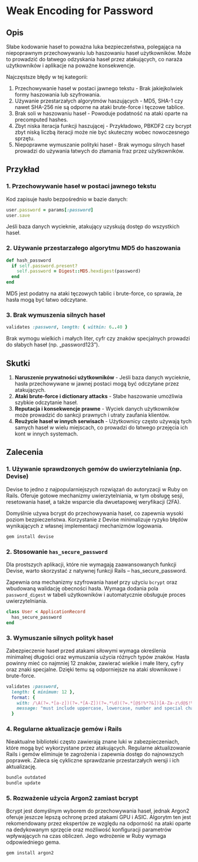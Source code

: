 # Weak Encoding for Password

## Opis

Słabe kodowanie haseł to poważna luka bezpieczeństwa, polegająca na niepoprawnym przechowywaniu lub haszowaniu haseł użytkowników. Może to prowadzić do łatwego odzyskania haseł przez atakujących, co naraża użytkowników i aplikacje na poważne konsekwencje.

Najczęstsze błędy w tej kategorii:
1. Przechowywanie haseł w postaci jawnego tekstu - Brak jakiejkolwiek formy haszowania lub szyfrowania.
2. Używanie przestarzałych algorytmów haszujących - MD5, SHA-1 czy nawet SHA-256 nie są odporne na ataki brute-force i tęczowe tablice.
3. Brak soli w haszowaniu haseł - Powoduje podatność na ataki oparte na precomputed hashes.
4. Zbyt niska iteracja funkcji haszującej - Przykładowo, PBKDF2 czy bcrypt zbyt niską liczbą iteracji może nie być skuteczny wobec nowoczesnego sprzętu.
5. Niepoprawne wymuszanie polityki haseł - Brak wymogu silnych haseł prowadzi do używania łatwych do złamania fraz przez użytkowników.

## Przykład

### 1. Przechowywanie haseł w postaci jawnego tekstu

Kod zapisuje hasło bezpośrednio w bazie danych:

```ruby
user.password = params[:password]
user.save
```

Jeśli baza danych wycieknie, atakujący uzyskują dostęp do wszystkich haseł.

### 2. Używanie przestarzałego algorytmu MD5 do haszowania

```ruby
def hash_password
  if self.password.present?
    self.password = Digest::MD5.hexdigest(password)
  end
end
```

MD5 jest podatny na ataki tęczowych tablic i brute-force, co sprawia, że hasła mogą być łatwo odczytane.

### 3. Brak wymuszenia silnych haseł

```ruby
validates :password, length: { within: 6..40 }
```

Brak wymogu wielkich i małych liter, cyfr czy znaków specjalnych prowadzi do słabych haseł (np. „password123”).

## Skutki

1. **Naruszenie prywatności użytkowników** - Jeśli baza danych wycieknie, hasła przechowywane w jawnej postaci mogą być odczytane przez atakujących.
2. **Ataki brute-force i dictionary attacks** - Słabe haszowanie umożliwia szybkie odczytanie haseł.
3. **Reputacja i konsekwencje prawne** - Wyciek danych użytkowników może prowadzić do sankcji prawnych i utraty zaufania klientów.
4. **Reużycie haseł w innych serwisach** - Użytkownicy często używają tych samych haseł w wielu miejscach, co prowadzi do łatwego przejęcia ich kont w innych systemach.

## Zalecenia

### 1. Używanie sprawdzonych gemów do uwierzytelniania (np. Devise)

Devise to jedno z najpopularniejszych rozwiązań do autoryzacji w Ruby on Rails. Oferuje gotowe mechanizmy uwierzytelniania, w tym obsługę sesji, resetowania haseł, a także wsparcie dla dwuetapowej weryfikacji (2FA).

Domyślnie używa bcrypt do przechowywania haseł, co zapewnia wysoki poziom bezpieczeństwa. Korzystanie z Devise minimalizuje ryzyko błędów wynikających z własnej implementacji mechanizmów logowania.

```ruby
gem install devise
```

### 2. Stosowanie `has_secure_password`

Dla prostszych aplikacji, które nie wymagają zaawansowanych funkcji Devise, warto skorzystać z natywnej funkcji Rails – has_secure_password.

Zapewnia ona mechanizmy szyfrowania haseł przy użyciu `bcrypt` oraz wbudowaną walidację obecności hasła. Wymaga dodania pola `password_digest` w tabeli użytkowników i automatycznie obsługuje proces uwierzytelniania.

```ruby
class User < ApplicationRecord
  has_secure_password
end
```

### 3. Wymuszanie silnych polityk haseł

Zabezpieczenie haseł przed atakami siłowymi wymaga określenia minimalnej długości oraz wymuszania użycia różnych typów znaków. Hasła powinny mieć co najmniej 12 znaków, zawierać wielkie i małe litery, cyfry oraz znaki specjalne. Dzięki temu są odporniejsze na ataki słownikowe i brute-force.

```ruby
validates :password,
  length: { minimum: 12 },
  format: {
    with: /\A(?=.*[a-z])(?=.*[A-Z])(?=.*\d)(?=.*[@$!%*?&])[A-Za-z\d@$!%*?&]/,
    message: "must include uppercase, lowercase, number and special character"
  }
```

### 4. Regularne aktualizacje gemów i Rails

Nieaktualne biblioteki często zawierają znane luki w zabezpieczeniach, które mogą być wykorzystane przez atakujących. Regularne aktualizowanie Rails i gemów eliminuje te zagrożenia i zapewnia dostęp do najnowszych poprawek. Zaleca się cykliczne sprawdzanie przestarzałych wersji i ich aktualizację.

```ruby
bundle outdated
bundle update
```

### 5. Rozważenie użycia Argon2 zamiast bcrypt

Bcrypt jest domyślnym wyborem do przechowywania haseł, jednak Argon2 oferuje jeszcze lepszą ochronę przed atakami GPU i ASIC. Algorytm ten jest rekomendowany przez ekspertów ze względu na odporność na ataki oparte na dedykowanym sprzęcie oraz możliwość konfiguracji parametrów wpływających na czas obliczeń. Jego wdrożenie w Ruby wymaga odpowiedniego gema.

```ruby
gem install argon2
```
